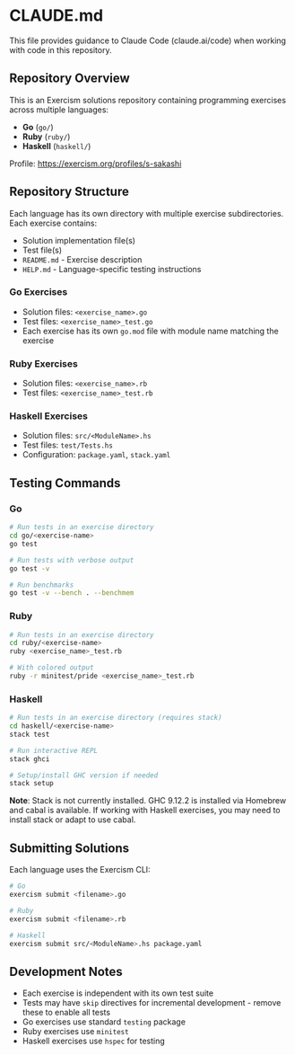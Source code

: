 # CLAUDE.md

This file provides guidance to Claude Code (claude.ai/code) when working with code in this repository.

## Repository Overview

This is an Exercism solutions repository containing programming exercises across multiple languages:
- **Go** (`go/`)
- **Ruby** (`ruby/`)
- **Haskell** (`haskell/`)

Profile: https://exercism.org/profiles/s-sakashi

## Repository Structure

Each language has its own directory with multiple exercise subdirectories. Each exercise contains:
- Solution implementation file(s)
- Test file(s)
- `README.md` - Exercise description
- `HELP.md` - Language-specific testing instructions

### Go Exercises
- Solution files: `<exercise_name>.go`
- Test files: `<exercise_name>_test.go`
- Each exercise has its own `go.mod` file with module name matching the exercise

### Ruby Exercises
- Solution files: `<exercise_name>.rb`
- Test files: `<exercise_name>_test.rb`

### Haskell Exercises
- Solution files: `src/<ModuleName>.hs`
- Test files: `test/Tests.hs`
- Configuration: `package.yaml`, `stack.yaml`

## Testing Commands

### Go
```bash
# Run tests in an exercise directory
cd go/<exercise-name>
go test

# Run tests with verbose output
go test -v

# Run benchmarks
go test -v --bench . --benchmem
```

### Ruby
```bash
# Run tests in an exercise directory
cd ruby/<exercise-name>
ruby <exercise_name>_test.rb

# With colored output
ruby -r minitest/pride <exercise_name>_test.rb
```

### Haskell
```bash
# Run tests in an exercise directory (requires stack)
cd haskell/<exercise-name>
stack test

# Run interactive REPL
stack ghci

# Setup/install GHC version if needed
stack setup
```

**Note**: Stack is not currently installed. GHC 9.12.2 is installed via Homebrew and cabal is available. If working with Haskell exercises, you may need to install stack or adapt to use cabal.

## Submitting Solutions

Each language uses the Exercism CLI:
```bash
# Go
exercism submit <filename>.go

# Ruby
exercism submit <filename>.rb

# Haskell
exercism submit src/<ModuleName>.hs package.yaml
```

## Development Notes

- Each exercise is independent with its own test suite
- Tests may have `skip` directives for incremental development - remove these to enable all tests
- Go exercises use standard `testing` package
- Ruby exercises use `minitest`
- Haskell exercises use `hspec` for testing